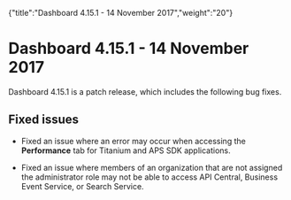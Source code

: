 {"title":"Dashboard 4.15.1 - 14 November 2017","weight":"20"} 

# Dashboard 4.15.1 - 14 November 2017

Dashboard 4.15.1 is a patch release, which includes the following bug fixes.

## Fixed issues

*   Fixed an issue where an error may occur when accessing the **Performance** tab for Titanium and APS SDK applications.
    
*   Fixed an issue where members of an organization that are not assigned the administrator role may not be able to access API Central, Business Event Service, or Search Service.